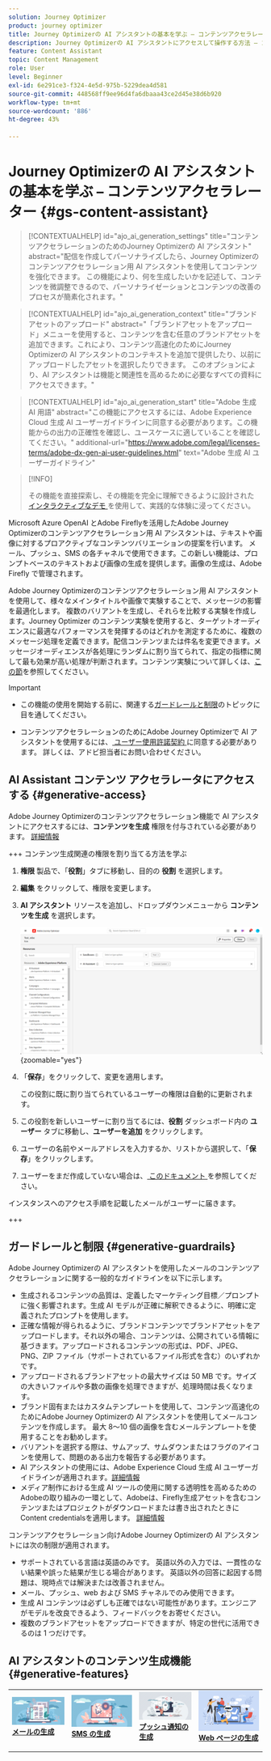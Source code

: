 ```yaml
---
solution: Journey Optimizer
product: journey optimizer
title: Journey Optimizerの AI アシスタントの基本を学ぶ – コンテンツアクセラレーター
description: Journey Optimizerの AI アシスタントにアクセスして操作する方法 – コンテンツアクセラレーター
feature: Content Assistant
topic: Content Management
role: User
level: Beginner
exl-id: 6e291ce3-f324-4e5d-975b-5229dea4d581
source-git-commit: 448568ff9ee96d4fa6dbaaa43ce2d45e38d6b920
workflow-type: tm+mt
source-wordcount: '886'
ht-degree: 43%

---
```


# Journey Optimizerの AI アシスタントの基本を学ぶ – コンテンツアクセラレーター {#gs-content-assistant}

>[!CONTEXTUALHELP]
>id="ajo_ai_generation_settings"
>title="コンテンツアクセラレーションのためのJourney Optimizerの AI アシスタント"
>abstract="配信を作成してパーソナライズしたら、Journey Optimizerのコンテンツアクセラレーション用 AI アシスタントを使用してコンテンツを強化できます。 この機能により、何を生成したいかを記述して、コンテンツを微調整できるので、パーソナライゼーションとコンテンツの改善のプロセスが簡素化されます。"

>[!CONTEXTUALHELP]
>id="ajo_ai_generation_context"
>title="ブランドアセットのアップロード"
>abstract="「ブランドアセットをアップロード」メニューを使用すると、コンテンツを含む任意のブランドアセットを追加できます。これにより、コンテンツ高速化のためにJourney Optimizerの AI アシスタントのコンテキストを追加で提供したり、以前にアップロードしたアセットを選択したりできます。 このオプションにより、AI アシスタントは機能と関連性を高めるために必要なすべての資料にアクセスできます。"

>[!CONTEXTUALHELP]
>id="ajo_ai_generation_start"
>title="Adobe 生成 AI 用語"
>abstract="この機能にアクセスするには、Adobe Experience Cloud 生成 AI ユーザーガイドラインに同意する必要があります。この機能からの出力の正確性を確認し、ユースケースに適していることを確認してください。"
>additional-url="https://www.adobe.com/legal/licenses-terms/adobe-dx-gen-ai-user-guidelines.html" text="Adobe 生成 AI ユーザーガイドライン"

>[!INFO]
>
>その機能を直接探索し、その機能を完全に理解できるように設計された [ インタラクティブなデモ ](https://experienceleague.adobe.com/en/apps/journey-optimizer/ai-assistant-content-accelerator) を使用して、実践的な体験に浸ってください。


Microsoft Azure OpenAI とAdobe Fireflyを活用したAdobe Journey Optimizerのコンテンツアクセラレーション用 AI アシスタントは、テキストや画像に対するプロアクティブなコンテンツバリエーションの提案を行います。 メール、プッシュ、SMS の各チャネルで使用できます。この新しい機能は、プロンプトベースのテキストおよび画像の生成を提供します。画像の生成は、Adobe Firefly で管理されます。

Adobe Journey Optimizerのコンテンツアクセラレーション用 AI アシスタントを使用して、様々なメインタイトルや画像で実験することで、メッセージの影響を最適化します。 複数のバリアントを生成し、それらを比較する実験を作成します。Journey Optimizer のコンテンツ実験を使用すると、ターゲットオーディエンスに最適なパフォーマンスを発揮するのはどれかを測定するために、複数のメッセージ処理を定義できます。配信コンテンツまたは件名を変更できます。メッセージオーディエンスが各処理にランダムに割り当てられて、指定の指標に関して最も効果が高い処理が判断されます。コンテンツ実験について詳しくは、[この節](../content-management/content-experiment.md)を参照してください。

>[!IMPORTANT]
>
>* この機能の使用を開始する前に、関連する[ガードレールと制限](#generative-guardrails)のトピックに目を通してください。
>
>
>* コンテンツアクセラレーションのためにAdobe Journey Optimizerで AI アシスタントを使用するには、[ ユーザー使用許諾契約 ](https://www.adobe.com/legal/licenses-terms/adobe-dx-gen-ai-user-guidelines.html) に同意する必要があります。 詳しくは、アドビ担当者にお問い合わせください。

## AI Assistant コンテンツ アクセラレータにアクセスする {#generative-access}

Adobe Journey Optimizerのコンテンツアクセラレーション機能で AI アシスタントにアクセスするには、**コンテンツを生成** 権限を付与されている必要があります。 [詳細情報](../administration/permissions.md)

+++  コンテンツ生成関連の権限を割り当てる方法を学ぶ

1. **権限** 製品で、「**役割**」タブに移動し、目的の **役割** を選択します。

1. **編集** をクリックして、権限を変更します。

1. **AI アシスタント** リソースを追加し、ドロップダウンメニューから **コンテンツを生成** を選択します。

   ![](assets/gen-ai-role.png){zoomable="yes"}

1. 「**保存**」をクリックして、変更を適用します。

   この役割に既に割り当てられているユーザーの権限は自動的に更新されます。

1. この役割を新しいユーザーに割り当てるには、**役割** ダッシュボード内の **ユーザー** タブに移動し、**ユーザーを追加** をクリックします。

1. ユーザーの名前やメールアドレスを入力するか、リストから選択して、「**保存**」をクリックします。

1. ユーザーをまだ作成していない場合は、[ このドキュメント ](https://experienceleague.adobe.com/en/docs/experience-platform/access-control/abac/permissions-ui/users) を参照してください。

インスタンスへのアクセス手順を記載したメールがユーザーに届きます。

+++

## ガードレールと制限 {#generative-guardrails}

Adobe Journey Optimizerの AI アシスタントを使用したメールのコンテンツアクセラレーションに関する一般的なガイドラインを以下に示します。

* 生成されるコンテンツの品質は、定義したマーケティング目標／プロンプトに強く影響されます。生成 AI モデルが正確に解釈できるように、明確に定義されたプロンプトを使用します。 
* 正確な情報が得られるように、ブランドコンテンツでブランドアセットをアップロードします。それ以外の場合、コンテンツは、公開されている情報に基づきます。アップロードされるコンテンツの形式は、PDF、JPEG、PNG、ZIP ファイル（サポートされているファイル形式を含む）のいずれかです。
* アップロードされるブランドアセットの最大サイズは 50 MB です。サイズの大きいファイルや多数の画像を処理できますが、処理時間は長くなります。
* ブランド固有またはカスタムテンプレートを使用して、コンテンツ高速化のためにAdobe Journey Optimizerの AI アシスタントを使用してメールコンテンツを作成します。 最大 8～10 個の画像を含むメールテンプレートを使用することをお勧めします。
* バリアントを選択する際は、サムアップ、サムダウンまたはフラグのアイコンを使用して、問題のある出力を報告する必要があります。
* AI アシスタントの使用には、Adobe Experience Cloud 生成 AI ユーザーガイドラインが適用されます。[詳細情報](https://www.adobe.com/legal/licenses-terms/adobe-dx-gen-ai-user-guidelines.html)
* メディア制作における生成 AI ツールの使用に関する透明性を高めるためのAdobeの取り組みの一環として、Adobeは、Firefly生成アセットを含むコンテンツまたはプロジェクトがダウンロードまたは書き出されたときにContent credentialsを適用します。 [詳細情報](https://helpx.adobe.com/firefly/using/content-credentials.html)

コンテンツアクセラレーション向けAdobe Journey Optimizerの AI アシスタントには次の制限が適用されます。

* サポートされている言語は英語のみです。 英語以外の入力では、一貫性のない結果や誤った結果が生じる場合があります。 英語以外の回答に起因する問題は、現時点では解決または改善されません。
* メール、プッシュ、web および SMS チャネルでのみ使用できます。
* 生成 AI コンテンツは必ずしも正確ではない可能性があります。エンジニアがモデルを改良できるよう、フィードバックをお寄せください。
* 複数のブランドアセットをアップロードできますが、特定の世代に活用できるのは 1 つだけです。


## AI アシスタントのコンテンツ生成機能 {#generative-features}


<table style="table-layout:fixed"><tr style="border: 0;">
<td>
<a href="generative-email.md">
<img alt="メールの生成" src="assets/do-not-localize/text-genai.jpeg">
</a>
<div>
<a href="generative-email.md"><strong>メールの生成</strong></a>
</div>
<p>
</td>
<td>
<a href="generative-sms.md">
<img alt="SMS の生成" src="assets/do-not-localize/image-genai.jpeg">
</a>
<div><a href="generative-sms.md"><strong>SMS の生成</strong>
</div>
<p>
</td>
<td>
<a href="generative-push.md">
<img alt="プッシュの生成" src="assets/do-not-localize/email-genai.jpeg">
</a>
<div>
<a href="generative-push.md"><strong>プッシュ通知の生成</strong></a>
</div>
<p></td>
<td>
<a href="generative-web.md">
<img alt="Web 生成" src="assets/do-not-localize/web-genai.jpeg">
</a>
<div><a href="generative-web.md"><strong>Web ページの生成 </strong>
</div>
<p>
</td>
</tr></table>
